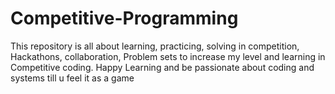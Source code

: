 # Competitive-Programming
This repository is all about learning, practicing, solving in competition, Hackathons, collaboration, Problem sets to increase my level and learning in Competitive coding. Happy Learning and be passionate about coding and systems till u feel it as a game
